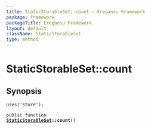 ```yaml
---
title: StaticStorableSet::count — Eregansu Framework
package: framework
packageTitle: Eregansu Framework
layout: default
className: StaticStorableSet
type: method
---
```


# StaticStorableSet::count

## Synopsis

<code>uses('store');</code>

<code>public function <b><a href="StaticStorableSet">StaticStorableSet</a>::count</b>()</code>

